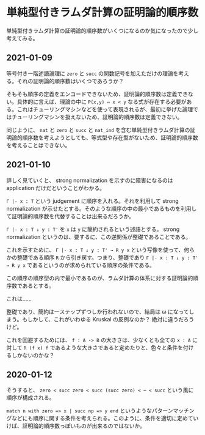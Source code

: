 # 単純型付きラムダ計算の証明論的順序数

単純型付きラムダ計算の証明論的順序数がいくつになるのか気になったので少し考えてみる。

## 2021-01-09

等号付き一階述語論理に `zero` と `succ` の関数記号を加えただけの理論を考える。それの証明論的順序数はいくつであろうか？

そもそも順序の定義をエンコードできないため、証明論的順序数は定義できない。具体的に言えば、理論の中に `P(x,y) ⇔ x < y` なる式が存在する必要がある。これはチューリングマシンなどを使って表現されるが、最初に挙げた論理ではチューリングマシンを扱えないため、証明論的順序数は定義できない。

同じように、 `nat` と `zero` と `succ` と `nat_ind` を含む単純型付きラムダ計算の証明論的順序数を考えようとしても、等式型や存在型がないため、証明論的順序数を考えることはできない。

## 2021-01-10

詳しく見ていくと、 strong normalization を示すのに障害になるのは application だけだということがわかる。

`Γ |- x : T` という judgement に順序を入れる。それを利用して strong normalization が示せたとする。そのような順序の中の最小であるものを利用して証明論的順序数を代替することは出来るだろうか。

`Γ |- x : T ⇓ y : T'` を `x` は `y` に簡約されるという述語とする。 strong normalization というのは、要するに、この逆関係が整礎であることである。

これを示すために、 `Γ |- x : T ⇓ y : T' → R y x` という写像を使って、何らかの整礎である順序 `R` から引き戻す。つまり、整礎であり `Γ |- x : T ⇓ y : T' → R y x` であるというのが求められている順序の条件である。

この順序の順序型の内で最小であるのが、ラムダ計算の体系に対する証明論的順序数であるとする。

これは……

整礎であり、簡約は一ステップずつしか行われないので、結局は ω になってしまう。もしかして、これがいわゆる Kruskal の反例なのか？ 絶対に違うだろうけど。

これを回避するためには、 `f : A -> B` の大きさは、少なくとも全ての `x : A` に対して `R (f x) f` であるような大きさであると定めたりと、色々と条件を付けるしかないのかな？

## 2020-01-12

そうすると、 `zero < succ zero < succ (succ zero) < ⋯ < succ` という風に順序が構成される。

`match n with zero => x | succ np => y end` というようなパターンマッチングなどにも順序に関する条件を考えられる。このように、条件を適切に定めていけば、証明論的順序数っぽいものが出来るのではないか。
